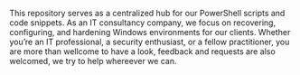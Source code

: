 This repository serves as a centralized hub for our PowerShell scripts and code snippets. As an IT consultancy company, we focus on recovering, configuring, and hardening Windows environments for our clients. Whether you’re an IT professional, a security enthusiast, or a fellow practitioner, you are more than wellcome to have a look, feedback and requests are also welcomed, we try to help whereever we can.
